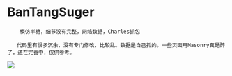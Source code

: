 # BanTangSuger
        模仿半糖，细节没有完整，网络数据，Charles抓包  

       代码里有很多沉余，没有专门修改，比较乱。数据是自己抓的。一些页面用Masonry真是醉了，还在完善中，仅供参考。


![](https://github.com/lijs11/BanTangSuger/blob/master/banTangSuger/Other/imageScroller.gif)
